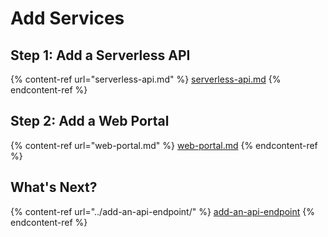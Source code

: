 # Add Services

## Step 1: Add a Serverless API

{% content-ref url="serverless-api.md" %}
[serverless-api.md](serverless-api.md)
{% endcontent-ref %}

## Step 2: Add a Web Portal

{% content-ref url="web-portal.md" %}
[web-portal.md](web-portal.md)
{% endcontent-ref %}

## What's Next?

{% content-ref url="../add-an-api-endpoint/" %}
[add-an-api-endpoint](../add-an-api-endpoint/)
{% endcontent-ref %}

